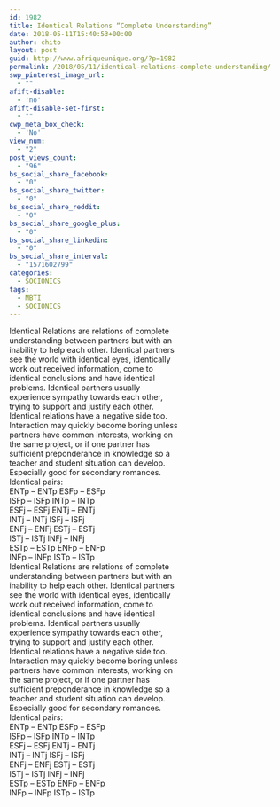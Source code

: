 ```yaml
---
id: 1982
title: Identical Relations “Complete Understanding”
date: 2018-05-11T15:40:53+00:00
author: chito
layout: post
guid: http://www.afriqueunique.org/?p=1982
permalink: /2018/05/11/identical-relations-complete-understanding/
swp_pinterest_image_url:
  - ""
afift-disable:
  - 'no'
afift-disable-set-first:
  - ""
cwp_meta_box_check:
  - 'No'
view_num:
  - "2"
post_views_count:
  - "96"
bs_social_share_facebook:
  - "0"
bs_social_share_twitter:
  - "0"
bs_social_share_reddit:
  - "0"
bs_social_share_google_plus:
  - "0"
bs_social_share_linkedin:
  - "0"
bs_social_share_interval:
  - "1571602799"
categories:
  - SOCIONICS
tags:
  - MBTI
  - SOCIONICS
---
```

Identical Relations are relations of complete  
understanding between partners but with an  
inability to help each other. Identical partners  
see the world with identical eyes, identically  
work out received information, come to  
identical conclusions and have identical  
problems. Identical partners usually  
experience sympathy towards each other,  
trying to support and justify each other.  
Identical relations have a negative side too.  
Interaction may quickly become boring unless  
partners have common interests, working on  
the same project, or if one partner has  
sufficient preponderance in knowledge so a  
teacher and student situation can develop.  
Especially good for secondary romances.  
Identical pairs:  
ENTp – ENTp ESFp &#8211; ESFp  
ISFp &#8211; ISFp INTp &#8211; INTp  
ESFj &#8211; ESFj ENTj &#8211; ENTj  
INTj &#8211; INTj ISFj &#8211; ISFj  
ENFj &#8211; ENFj ESTj &#8211; ESTj  
ISTj &#8211; ISTj INFj &#8211; INFj  
ESTp &#8211; ESTp ENFp &#8211; ENFp  
INFp &#8211; INFp ISTp – ISTp  
Identical Relations are relations of complete  
understanding between partners but with an  
inability to help each other. Identical partners  
see the world with identical eyes, identically  
work out received information, come to  
identical conclusions and have identical  
problems. Identical partners usually  
experience sympathy towards each other,  
trying to support and justify each other.  
Identical relations have a negative side too.  
Interaction may quickly become boring unless  
partners have common interests, working on  
the same project, or if one partner has  
sufficient preponderance in knowledge so a  
teacher and student situation can develop.  
Especially good for secondary romances.  
Identical pairs:  
ENTp – ENTp ESFp &#8211; ESFp  
ISFp &#8211; ISFp INTp &#8211; INTp  
ESFj &#8211; ESFj ENTj &#8211; ENTj  
INTj &#8211; INTj ISFj &#8211; ISFj  
ENFj &#8211; ENFj ESTj &#8211; ESTj  
ISTj &#8211; ISTj INFj &#8211; INFj  
ESTp &#8211; ESTp ENFp &#8211; ENFp  
INFp &#8211; INFp ISTp – ISTp
